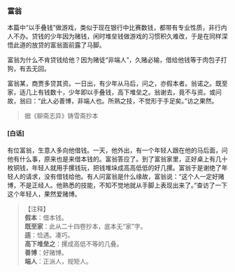 <script type="text/javascript">
    var head = document.getElementsByTagName('head')[0];
    cssURL = '/public/liao.css';
    linkTag = document.createElement('link');
    linkTag.href = cssURL;
    linkTag.setAttribute('type','text/css');
    linkTag.setAttribute('rel','stylesheet');
    head.appendChild(linkTag);
</script>
### 富翁

本篇中“以手叠钱”做游戏，类似于现在银行中比赛数钱，都带有专业性质，非行内人不办。贷钱的少年因为赌钱，闲时堆垒钱做游戏的习惯积久难改，于是在同样深悟此道的放贷的富翁面前露了马脚。

富翁为什么不肯贷钱给他？因为赌徒“非端人”，久赌必输，借给他钱等于肉包子打狗，有去无回。

富翁某，商贾多贷其资。一日出，有少年从马后，问之，亦假本者。翁诺之。既至家，适几上有钱数十，少年即以手叠钱，高下堆垒之。翁谢去，竟不与资。或问故，翁曰：“此人必善博，非端人也。所熟之技，不觉形于手足矣。”访之果然。

</section>

> 据《聊斋志异》铸雪斋抄本

#### [白话]
<aside>

有位富翁，生意人多向他借钱。一天，他外出，有一个年轻人跟在他的马后面，问他有什么事，原来也是来借本钱的。富翁答应了。到了富翁家里，正好桌上有几十枚铜钱，年轻人就用手摞钱玩，把钱堆垛成高高低低的好几摞。富翁于是谢绝了年轻人的请求，没有借钱给他。有人问富翁是什么缘故，富翁说：“这个人一定好赌博，不是正经人。他熟悉的技能，不知不觉地就从手脚上表现出来了。”查访了一下这个年轻人，果然爱赌博。

</aside>

> 【注释】  
<b>假本</b>：借本钱。  
<b>既至家</b>：此从二十四卷抄本，底本无“家”字。  
<b>适</b>：恰遇。凑巧。  
<b>高下堆垒之</b>：摞成高低不等的几叠。  
<b>善博</b>：好赌博。  
<b>端人</b>：正派人，规矩人。  
